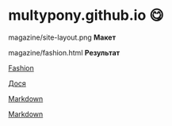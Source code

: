 # multypony.github.io :yum:
magazine/site-layout.png **Макет**


magazine/fashion.html **Результат**

[Fashion](https://multypony.github.io/magazine/fashion.html)

[Дося](https://multypony.github.io/dosya/dosya.html)






<a href="https://guides.github.com/features/mastering-markdown/" target="_blank">Markdown</a>

[Markdown](https://guides.github.com/features/mastering-markdown/)
